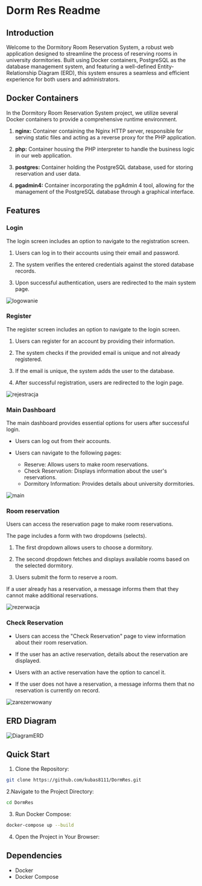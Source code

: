# Dorm Res Readme

## Introduction

Welcome to the Dormitory Room Reservation System, a robust web application designed to streamline the process of reserving rooms in university dormitories. Built using Docker containers, PostgreSQL as the database management system, and featuring a well-defined Entity-Relationship Diagram (ERD), this system ensures a seamless and efficient experience for both users and administrators.

## Docker Containers

In the Dormitory Room Reservation System project, we utilize several Docker containers to provide a comprehensive runtime environment.

1. **nginx:** Container containing the Nginx HTTP server, responsible for serving static files and acting as a reverse proxy for the PHP application.

2. **php:** Container housing the PHP interpreter to handle the business logic in our web application.

3. **postgres:** Container holding the PostgreSQL database, used for storing reservation and user data.

4. **pgadmin4:** Container incorporating the pgAdmin 4 tool, allowing for the management of the PostgreSQL database through a graphical interface.

## Features
### Login
The login screen includes an option to navigate to the registration screen.
1. Users can log in to their accounts using their email and password.

2. The system verifies the entered credentials against the stored database records.
   
3. Upon successful authentication, users are redirected to the main system page.

![logowanie](https://github.com/kubas8111/DormRes/assets/80070461/3c68a68c-74e3-40b0-9530-e934f17115ae)

### Register
The register screen includes an option to navigate to the login screen.
1. Users can register for an account by providing their information.

2. The system checks if the provided email is unique and not already registered.

3. If the email is unique, the system adds the user to the database.

4. After successful registration, users are redirected to the login page.

![rejestracja](https://github.com/kubas8111/DormRes/assets/80070461/6df9bfd9-a14c-45aa-845a-93bd331e477c)

### Main Dashboard
The main dashboard provides essential options for users after successful login.

- Users can log out from their accounts.

- Users can navigate to the following pages:
  - Reserve: Allows users to make room reservations.
  - Check Reservation: Displays information about the user's reservations.
  - Dormitory Information: Provides details about university dormitories.

![main](https://github.com/kubas8111/DormRes/assets/80070461/35655729-5b6a-40a1-a044-a865b182c09a)

### Room reservation

Users can access the reservation page to make room reservations.

The page includes a form with two dropdowns (selects).

1. The first dropdown allows users to choose a dormitory.

2. The second dropdown fetches and displays available rooms based on the selected dormitory.

3. Users submit the form to reserve a room.

If a user already has a reservation, a message informs them that they cannot make additional reservations.

![rezerwacja](https://github.com/kubas8111/DormRes/assets/80070461/fb9e37a7-1e0b-4954-9740-99a1caf11245)

### Check Reservation

- Users can access the "Check Reservation" page to view information about their room reservation.

- If the user has an active reservation, details about the reservation are displayed.

- Users with an active reservation have the option to cancel it.

- If the user does not have a reservation, a message informs them that no reservation is currently on record.

![zarezerwowany](https://github.com/kubas8111/DormRes/assets/80070461/c1912728-d04b-4563-b34f-b60c9b1fe0b3)


## ERD Diagram
![DiagramERD](https://github.com/kubas8111/DormRes/assets/80070461/18e4bb33-b517-41c5-abf3-f932789649c2)


## Quick Start

1. Clone the Repository:
  ```bash
  git clone https://github.com/kubas8111/DormRes.git
  ```

2.Navigate to the Project Directory:
  ```bash
  cd DormRes
  ```

3. Run Docker Compose:
  ```bash
  docker-compose up --build
  ```

4. Open the Project in Your Browser:

## Dependencies

- Docker
- Docker Compose
